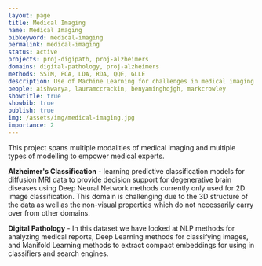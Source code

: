 ```yaml
---
layout: page
title: Medical Imaging
name: Medical Imaging
bibkeyword: medical-imaging
permalink: medical-imaging
status: active
projects: proj-digipath, proj-alzheimers
domains: digital-pathology, proj-alzheimers
methods: SSIM, PCA, LDA, RDA, QQE, GLLE
description: Use of Machine Learning for challenges in medical imaging.
people: aishwarya, lauramccrackin, benyaminghojgh, markcrowley
showtitle: true
showbib: true
publish: true
img: /assets/img/medical-imaging.jpg
importance: 2
---
```


This project spans multiple modalities of medical imaging and multiple types of modelling to empower medical experts.

**Alzheimer's Classification** - learning predictive classification models for diffusion MRI data to provide decision support for degenerative brain diseases using Deep Neural Network methods currently only used for 2D image classification. This domain is challenging due to the 3D structure of the data as well as the non-visual properties which do not necessarily carry over from other domains.



**Digital Pathology** - In this dataset we have looked at NLP methods for analyzing medical reports, Deep Learning methods for classifying images, and Manifold Learning methods to extract compact embeddings for using in classifiers and search engines.
